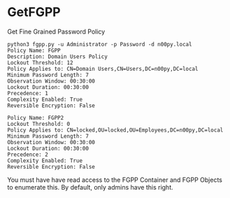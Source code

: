 # GetFGPP
Get Fine Grained Password Policy

```
python3 fgpp.py -u Administrator -p Password -d n00py.local       
Policy Name: FGPP
Description: Domain Users Policy
Lockout Threshold: 12
Policy Applies to: CN=Domain Users,CN=Users,DC=n00py,DC=local
Minimum Password Length: 7
Observation Window: 00:30:00
Lockout Duration: 00:30:00
Precedence: 1
Complexity Enabled: True
Reversible Encryption: False

Policy Name: FGPP2
Lockout Threshold: 0
Policy Applies to: CN=locked,OU=locked,OU=Employees,DC=n00py,DC=local
Minimum Password Length: 7
Observation Window: 00:30:00
Lockout Duration: 00:30:00
Precedence: 2
Complexity Enabled: True
Reversible Encryption: False
```

You must have have read access to the FGPP Container and FGPP Objects to enumerate this. By default, only admins have this right.
